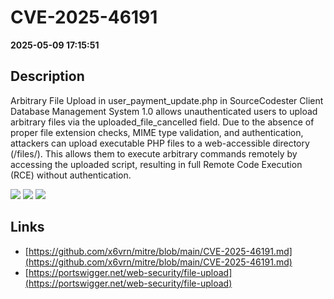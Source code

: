 # CVE-2025-46191

**2025-05-09 17:15:51**

## Description
Arbitrary File Upload in user_payment_update.php in SourceCodester Client Database Management System 1.0 allows unauthenticated users to upload arbitrary files via the uploaded_file_cancelled field. Due to the absence of proper file extension checks, MIME type validation, and authentication, attackers can upload executable PHP files to a web-accessible directory (/files/). This allows them to execute arbitrary commands remotely by accessing the uploaded script, resulting in full Remote Code Execution (RCE) without authentication.

![](https://img.shields.io/static/v1?label=Score&message=9.8&color=red)
![](https://img.shields.io/static/v1?label=Severity&message=CRITICAL&color=red)
![](https://img.shields.io/static/v1?label=CWE&message=RCE&color=green)

## Links
- [https://github.com/x6vrn/mitre/blob/main/CVE-2025-46191.md](https://github.com/x6vrn/mitre/blob/main/CVE-2025-46191.md)
- [https://portswigger.net/web-security/file-upload](https://portswigger.net/web-security/file-upload)
